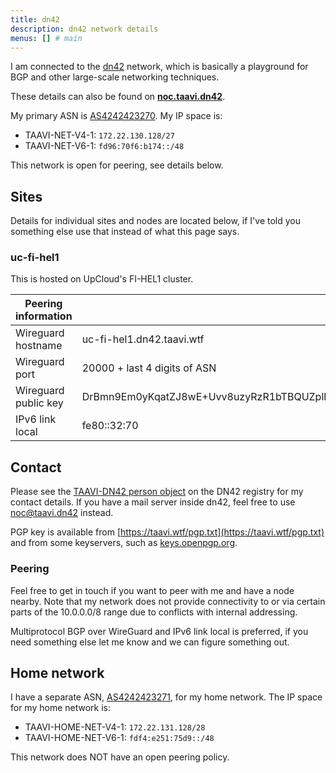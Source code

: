 ```yaml
---
title: dn42
description: dn42 network details
menus: [] # main
---
```


I am connected to the [dn42](https://dn42.dev) network, which is basically a playground for BGP and other large-scale networking techniques.

These details can also be found on **[noc.taavi.dn42](https://noc.taavi.dn42)**.

My primary ASN is [AS4242423270](https://explorer.burble.com/#/aut-num/AS4242423270). My IP space is:

* TAAVI-NET-V4-1: `172.22.130.128/27`
* TAAVI-NET-V6-1: `fd96:70f6:b174::/48`

This network is open for peering, see details below.

## Sites

Details for individual sites and nodes are located below, if I've told you
something else use that instead of what this page says.

### uc-fi-hel1

This is hosted on UpCloud's FI-HEL1 cluster.

| Peering information | |
|---|---|
| Wireguard hostname | uc-fi-hel1.dn42.taavi.wtf |
| Wireguard port | 20000 + last 4 digits of ASN |
| Wireguard public key | DrBmn9Em0yKqatZJ8wE+Uvv8uzyRzR1bTBQUZplhIXQ= |
| IPv6 link local | fe80::32:70 |

## Contact

Please see the [TAAVI-DN42 person object](https://explorer.burble.com/#/person/TAAVI-DN42)
on the DN42 registry for my contact details.  If you have a mail server inside
dn42, feel free to use [noc@taavi.dn42](mailto:noc@taavi.dn42) instead.


PGP key is available from [https://taavi.wtf/pgp.txt](https://taavi.wtf/pgp.txt)
and from some keyservers, such as [keys.openpgp.org](https://keys.openpgp.org/vks/v1/by-fingerprint/3465469CB19D61E5E2EA8AFBEF242F709F912FBE).

### Peering

Feel free to get in touch if you want to peer with me and have a node nearby.
Note that my network does not provide connectivity to or via certain parts of
the 10.0.0.0/8 range due to conflicts with internal addressing.

Multiprotocol BGP over WireGuard and  IPv6 link local is preferred, if you need
something else let me know and we can figure something out.

## Home network

I have a separate ASN, [AS4242423271](https://explorer.burble.com/#/aut-num/AS4242423271),
for my home network. The IP space for my home network is:

* TAAVI-HOME-NET-V4-1: `172.22.131.128/28`
* TAAVI-HOME-NET-V6-1: `fdf4:e251:75d9::/48` 

This network does NOT have an open peering policy.
